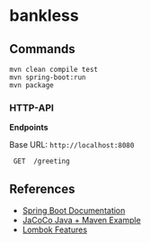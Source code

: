 # bankless


## Commands

```
mvn clean compile test
mvn spring-boot:run
mvn package
```


### HTTP-API

**Endpoints**

Base URL: `http://localhost:8080`

```
 GET  /greeting
```

## References

* [Spring Boot Documentation](https://docs.spring.io/spring-boot/docs/2.1.6.RELEASE/reference/html/index.html)
* [JaCoCo Java + Maven Example](https://www.mkyong.com/maven/jacoco-java-code-coverage-maven-example/)
* [Lombok Features](https://projectlombok.org/features/all)